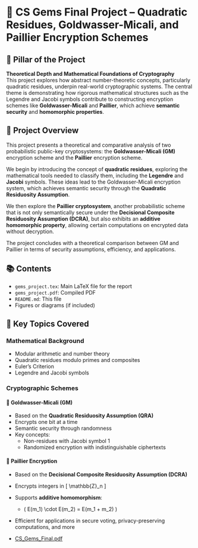 # 🔐 CS Gems Final Project – Quadratic Residues, Goldwasser-Micali, and Paillier Encryption Schemes

## 🧭 Pillar of the Project

**Theoretical Depth and Mathematical Foundations of Cryptography**  
This project explores how abstract number-theoretic concepts, particularly quadratic residues, underpin real-world cryptographic systems. The central theme is demonstrating how rigorous mathematical structures such as the Legendre and Jacobi symbols contribute to constructing encryption schemes like **Goldwasser-Micali** and **Paillier**, which achieve **semantic security** and **homomorphic properties**.

## 📄 Project Overview

This project presents a theoretical and comparative analysis of two probabilistic public-key cryptosystems: the **Goldwasser-Micali (GM)** encryption scheme and the **Paillier** encryption scheme.

We begin by introducing the concept of **quadratic residues**, exploring the mathematical tools needed to classify them, including the **Legendre** and **Jacobi** symbols. These ideas lead to the Goldwasser-Micali encryption system, which achieves semantic security through the **Quadratic Residuosity Assumption**.

We then explore the **Paillier cryptosystem**, another probabilistic scheme that is not only semantically secure under the **Decisional Composite Residuosity Assumption (DCRA)**, but also exhibits an **additive homomorphic property**, allowing certain computations on encrypted data without decryption.

The project concludes with a theoretical comparison between GM and Paillier in terms of security assumptions, efficiency, and applications.

## 📚 Contents

- `gems_project.tex`: Main LaTeX file for the report
- `gems_project.pdf`: Compiled PDF
- `README.md`: This file
- Figures or diagrams (if included)

## 🧠 Key Topics Covered

### Mathematical Background
- Modular arithmetic and number theory
- Quadratic residues modulo primes and composites
- Euler’s Criterion
- Legendre and Jacobi symbols

### Cryptographic Schemes

#### 🔸 Goldwasser-Micali (GM)
- Based on the **Quadratic Residuosity Assumption (QRA)**
- Encrypts one bit at a time
- Semantic security through randomness
- Key concepts:
  - Non-residues with Jacobi symbol 1
  - Randomized encryption with indistinguishable ciphertexts

#### 🔸 Paillier Encryption
- Based on the **Decisional Composite Residuosity Assumption (DCRA)**
- Encrypts integers in \[ \mathbb{Z}_n \]
- Supports **additive homomorphism**:
  - \( E(m_1) \cdot E(m_2) = E(m_1 + m_2) \)
- Efficient for applications in secure voting, privacy-preserving computations, and more

- [CS_Gems_Final.pdf](https://github.com/user-attachments/files/20643353/CS_Gems_Final.pdf)

